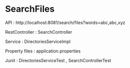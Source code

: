 # SearchFiles

API :  http://localhost:8081/search/files?words=abc,abc,xyz

RestController : SearchController

Service :  DirectoriesServiceImpl

Property files : application.properties

Junit : DirectoriesServiceTest , SearchControllerTest